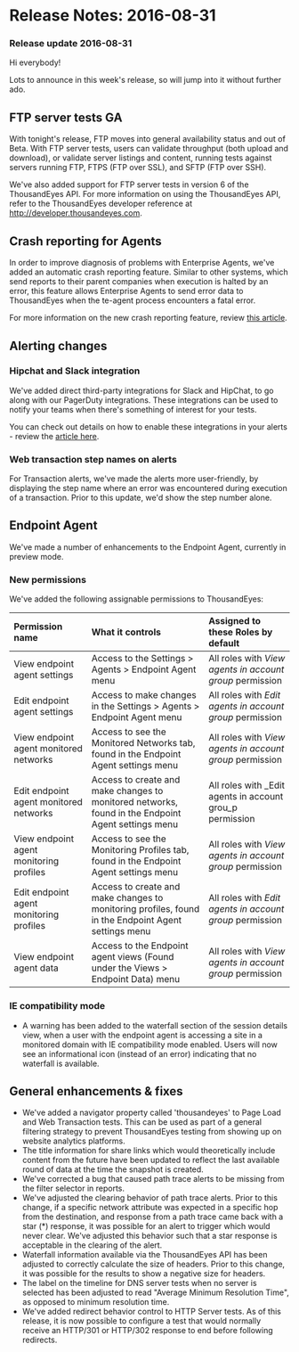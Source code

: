 # Release Notes: 2016-08-31

### Release update 2016-08-31

Hi everybody!

Lots to announce in this week's release, so will jump into it without further ado.

## FTP server tests GA

With tonight's release, FTP moves into general availability status and out of Beta.  With FTP server tests, users can validate throughput \(both upload and download\), or validate server listings and content, running tests against servers running FTP, FTPS \(FTP over SSL\), and SFTP \(FTP over SSH\).

We've also added support for FTP server tests in version 6 of the ThousandEyes API. For more information on using the ThousandEyes API, refer to the ThousandEyes developer reference at http://developer.thousandeyes.com.

## Crash reporting for Agents

In order to improve diagnosis of problems with Enterprise Agents, we've added an automatic crash reporting feature.  Similar to other systems, which send reports to their parent companies when execution is halted by an error, this feature allows Enterprise Agents to send error data to ThousandEyes when the te-agent process encounters a fatal error.

For more information on the new crash reporting feature, review [this article](https://success.thousandeyes.com/ViewArticle?articleIdParam=kA044000000Cn2HCAS).

## Alerting changes

### Hipchat and Slack integration

We've added direct third-party integrations for Slack and HipChat, to go along with our PagerDuty integrations. These integrations can be used to notify your teams when there's something of interest for your tests.

You can check out details on how to enable these integrations in your alerts - review the [article here](https://success.thousandeyes.com/ViewArticle?articleIdParam=kA044000000Cn2FCAS). 

### Web transaction step names on alerts

For Transaction alerts, we've made the alerts more user-friendly, by displaying the step name where an error was encountered during execution of a transaction.  Prior to this update, we'd show the step number alone.

## Endpoint Agent

We've made a number of enhancements to the Endpoint Agent, currently in preview mode.  

### New permissions

We've added the following assignable permissions to ThousandEyes:

| Permission name | What it controls | Assigned to these Roles by default |
| :--- | :--- | :--- |
| View endpoint agent settings | Access to the Settings &gt; Agents &gt; Endpoint Agent menu | All roles with _View agents in account group_ permission |
| Edit endpoint agent settings | Access to make changes in the Settings &gt; Agents &gt; Endpoint Agent menu | All roles with _Edit agents in account group_ permission |
| View endpoint agent monitored networks | Access to see the Monitored Networks tab, found in the Endpoint Agent settings menu | All roles with _View agents in account group_ permission |
| Edit endpoint agent monitored networks | Access to create and make changes to monitored networks, found in the Endpoint Agent settings menu | All roles with _Edit agents in account grou_p permission |
| View endpoint agent monitoring profiles | Access to see the Monitoring Profiles tab, found in the Endpoint Agent settings menu | All roles with _View agents in account group_ permission |
| Edit endpoint agent monitoring profiles | Access to create and make changes to monitoring profiles, found in the Endpoint Agent settings menu | All roles with _Edit agents in account group_ permission |
| View endpoint agent data | Access to the Endpoint agent views \(Found under the Views &gt; Endpoint Data\) menu | All roles with _View agents in account group_ permission |

### IE compatibility mode

* A warning has been added to the waterfall section of the session details view, when a user with the endpoint agent is accessing a site in a monitored domain with IE compatibility mode enabled.  Users will now see an informational icon \(instead of an error\) indicating that no waterfall is available.

## General enhancements & fixes

* We've added a navigator property called 'thousandeyes' to Page Load and Web Transaction tests. This can be used as part of a general filtering strategy to prevent ThousandEyes testing from showing up on website analytics platforms.
* The title information for share links which would theoretically include content from the future have been updated to reflect the last available round of data at the time the snapshot is created.
* We've corrected a bug that caused path trace alerts to be missing from the filter selector in reports.
* We've adjusted the clearing behavior of path trace alerts. Prior to this change, if a specific network attribute was expected in a specific hop from the destination, and response from a path trace came back with a star \(\*\) response, it was possible for an alert to trigger which would never clear. We've adjusted this behavior such that a star response is acceptable in the clearing of the alert.
* Waterfall information available via the ThousandEyes API has been adjusted to correctly calculate the size of headers. Prior to this change, it was possible for the results to show a negative size for headers.
* The label on the timeline for DNS server tests when no server is selected has been adjusted to read "Average Minimum Resolution Time", as opposed to minimum resolution time. 
* We've added redirect behavior control to HTTP Server tests. As of this release, it is now possible to configure a test that would normally receive an HTTP/301 or HTTP/302 response to end before following redirects.

